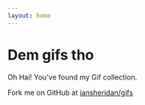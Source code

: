 ```yaml
---
layout: home
---
```


# Dem gifs tho

Oh Hai! You've found my Gif collection.

Fork me on GitHub at [iansheridan/gifs](https://github.com/iansheridan/gifs)
